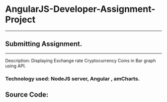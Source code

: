 # AngularJS-Developer-Assignment-Project
***
## Submitting Assignment.
***
Description:
Displaying Exchange rate Cryptocurrency Coins in Bar graph using API. 

### Technology used: NodeJS server, Angular , amCharts.

## Source Code:
<!DOCTYPE html>
 <html>
	<script src="https://ajax.googleapis.com/ajax/libs/angularjs/1.6.4/angular.min.js"></script>   
	<script src="https://cdnjs.cloudflare.com/ajax/libs/amcharts/3.13.0/amcharts.js"></script>
	<script src="https://cdnjs.cloudflare.com/ajax/libs/amcharts/3.13.0/serial.js"></script>
	<script src="https://cdnjs.cloudflare.com/ajax/libs/amcharts/3.13.0/themes/black.js"></script>	
	<script src="https://rawgit.com/ThumbsAlmighty/amCharts-Angular/master/dist/amChartsDirective.js"></script>
	<script src="chart.js"></script>
	<body><center>
	   <div ng-app="amChartsDirectiveExample">
		    <div ng-controller="amChartsController" style="height: 400px; width: 600px;">
		        <am-chart id="myFirstChart" options="amChartOptions"></am-chart>
		    </div>
		</div>
	</body></center>
</html>

